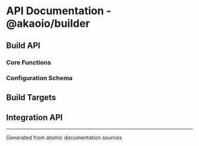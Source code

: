 # API Documentation - @akaoio/builder

## Build API

### Core Functions



### Configuration Schema



## Build Targets



## Integration API



---

Generated from atomic documentation sources